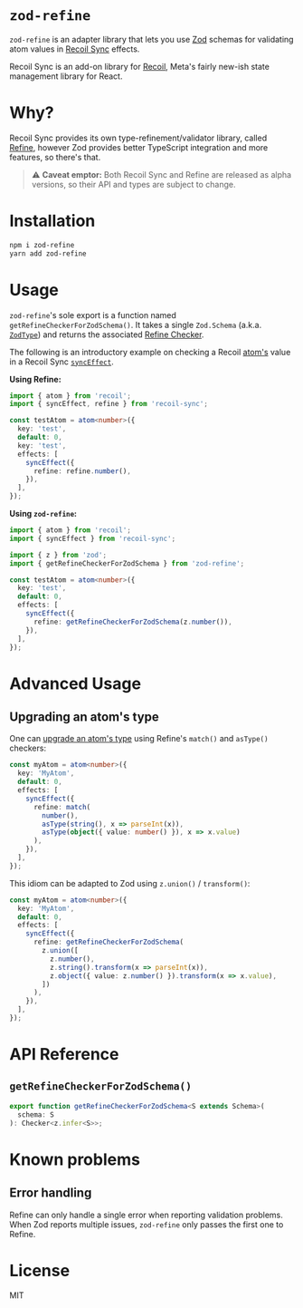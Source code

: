 # `zod-refine`

`zod-refine` is an adapter library that lets you use
[Zod](https://github.com/colinhacks/zod) schemas for validating atom values in
[Recoil Sync](https://recoiljs.org/docs/recoil-sync/introduction/) effects.

Recoil Sync is an add-on library for [Recoil](https://recoiljs.org), Meta's
fairly new-ish state management library for React.

# Why?

Recoil Sync provides its own type-refinement/validator library, called
[Refine](https://recoiljs.org/docs/refine/Introduction), however Zod provides
better TypeScript integration and more features, so there's that.

> ⚠️ **Caveat emptor:** Both Recoil Sync and Refine are released as alpha
> versions, so their API and types are subject to change.

# Installation

```sh
npm i zod-refine
yarn add zod-refine
```

# Usage

`zod-refine`'s sole export is a function named `getRefineCheckerForZodSchema()`.
It takes a single `Zod.Schema`
(a.k.a. [`ZodType`](https://zod.dev/?id=constraining-allowable-inputs))
and returns the associated
[Refine Checker](https://recoiljs.org/docs/refine/api/Checkers).

The following is an introductory example on checking a Recoil
[atom's](https://recoiljs.org/docs/basic-tutorial/atoms) value in a Recoil Sync
[`syncEffect`](https://recoiljs.org/docs/recoil-sync/sync-effect).

**Using Refine:**

```ts
import { atom } from 'recoil';
import { syncEffect, refine } from 'recoil-sync';

const testAtom = atom<number>({
  key: 'test',
  default: 0,
  key: 'test',
  effects: [
    syncEffect({
      refine: refine.number(),
    }),
  ],
});
```

**Using `zod-refine`:**

```ts
import { atom } from 'recoil';
import { syncEffect } from 'recoil-sync';

import { z } from 'zod';
import { getRefineCheckerForZodSchema } from 'zod-refine';

const testAtom = atom<number>({
  key: 'test',
  default: 0,
  effects: [
    syncEffect({
      refine: getRefineCheckerForZodSchema(z.number()),
    }),
  ],
});
```

# Advanced Usage

## Upgrading an atom's type

One can
[upgrade an atom's type](https://recoiljs.org/docs/recoil-sync/sync-effect#upgrade-atom-type)
using Refine's `match()` and `asType()` checkers:

```ts
const myAtom = atom<number>({
  key: 'MyAtom',
  default: 0,
  effects: [
    syncEffect({
      refine: match(
        number(),
        asType(string(), x => parseInt(x)),
        asType(object({ value: number() }), x => x.value)
      ),
    }),
  ],
});
```

This idiom can be adapted to Zod using `z.union()` / `transform()`:

```ts
const myAtom = atom<number>({
  key: 'MyAtom',
  default: 0,
  effects: [
    syncEffect({
      refine: getRefineCheckerForZodSchema(
        z.union([
          z.number(),
          z.string().transform(x => parseInt(x)),
          z.object({ value: z.number() }).transform(x => x.value),
        ])
      ),
    }),
  ],
});
```

# API Reference

## `getRefineCheckerForZodSchema()`

```ts
export function getRefineCheckerForZodSchema<S extends Schema>(
  schema: S
): Checker<z.infer<S>>;
```

# Known problems

## Error handling

Refine can only handle a single error when reporting validation problems.
When Zod reports multiple issues, `zod-refine` only passes the first one to
Refine.

# License

MIT
